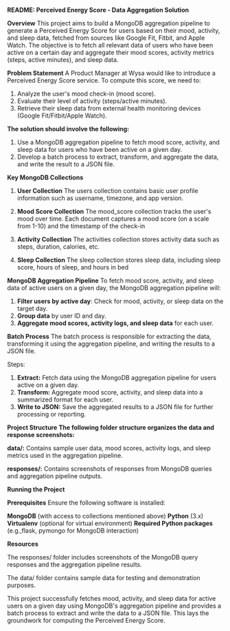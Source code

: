 **README: Perceived Energy Score - Data Aggregation Solution**

**Overview**
This project aims to build a MongoDB aggregation pipeline to generate a Perceived Energy Score for users based on their mood, activity, and sleep data, fetched from sources like Google Fit, Fitbit, and Apple Watch. The objective is to fetch all relevant data of users who have been active on a certain day and aggregate their mood scores, activity metrics (steps, active minutes), and sleep data.

**Problem Statement**
A Product Manager at Wysa would like to introduce a Perceived Energy Score service. To compute this score, we need to:

1. Analyze the user's mood check-in (mood score).
2. Evaluate their level of activity (steps/active minutes).
3. Retrieve their sleep data from external health monitoring devices (Google Fit/Fitbit/Apple Watch).

**The solution should involve the following:**

1. Use a MongoDB aggregation pipeline to fetch mood score, activity, and sleep data for users who have been active on a given day.
2. Develop a batch process to extract, transform, and aggregate the data, and write the result to a JSON file.

**Key MongoDB Collections**
1. **User Collection**
The users collection contains basic user profile information such as username, timezone, and app version.

2. **Mood Score Collection**
The mood_score collection tracks the user's mood over time. Each document captures a mood score (on a scale from 1-10) and the timestamp of the check-in

3. **Activity Collection**
The activities collection stores activity data such as steps, duration, calories, etc. 

4. **Sleep Collection**
The sleep collection stores sleep data, including sleep score, hours of sleep, and hours in bed

**MongoDB Aggregation Pipeline**
To fetch mood score, activity, and sleep data of active users on a given day, the MongoDB aggregation pipeline will:

1. **Filter users by active day**: Check for mood, activity, or sleep data on the target day.
2. **Group data** by user ID and day.
3. **Aggregate mood scores, activity logs, and sleep data** for each user.

**Batch Process**
The batch process is responsible for extracting the data, transforming it using the aggregation pipeline, and writing the results to a JSON file.

Steps:
1. **Extract:** Fetch data using the MongoDB aggregation pipeline for users active on a given day.
2. **Transform:** Aggregate mood score, activity, and sleep data into a summarized format for each user.
3. **Write to JSON:** Save the aggregated results to a JSON file for further processing or reporting.

**Project Structure**
**The following folder structure organizes the data and response screenshots:**

**data/:**
Contains sample user data, mood scores, activity logs, and sleep metrics used in the aggregation pipeline.

**responses/:**
Contains screenshots of responses from MongoDB queries and aggregation pipeline outputs.

**Running the Project**

**Prerequisites**
Ensure the following software is installed:

**MongoDB** (with access to collections mentioned above)
**Python** (3.x)
**Virtualenv** (optional for virtual environment)
**Required Python packages** (e.g.,flask, pymongo for MongoDB interaction)

**Resources**

The responses/ folder includes screenshots of the MongoDB query responses and the aggregation pipeline results.

The data/ folder contains sample data for testing and demonstration purposes.


This project successfully fetches mood, activity, and sleep data for active users on a given day using MongoDB's aggregation pipeline and provides a batch process to extract and write the data to a JSON file. This lays the groundwork for computing the Perceived Energy Score.
